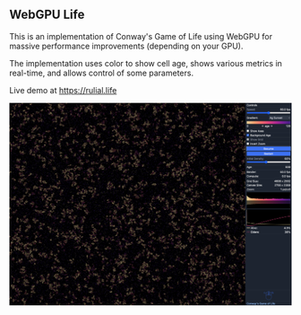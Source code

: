 ## WebGPU Life

This is an implementation of Conway's Game of Life using WebGPU for massive performance improvements (depending on your GPU).

The implementation uses color to show cell age, shows various metrics in real-time, and allows control of some parameters.

Live demo at https://rulial.life

![Screenshot](screenshot.png)


